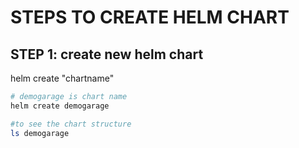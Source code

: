 # STEPS TO CREATE HELM CHART

## STEP 1: create new helm chart

helm create "chartname"

```bash
# demogarage is chart name
helm create demogarage

```


```bash
#to see the chart structure
ls demogarage
```


